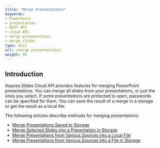 ```yaml
---
title: "Merge Presentations"
keywords:
- PowerPoint
- presentation
- REST API
- cloud API
- merge presentations
- merge slides
type: docs
url: /merge-presentations/
weight: 90
---
```


## **Introduction**

Aspose.Slides Cloud API provides features for merging PowerPoint presentations. You can merge all slides from your presentations, or just the ones you select. If some presentations are protected to open, passwords can be specified for them. You can save the result of a merge in a storage or get the result as a local file.

The following articles describe methods for merging presentations.

- [Merge Presentations Saved to Storage](/slides/merge-presentations-saved-to-storage/)
- [Merge Selected Slides into a Presentation in Storage](/slides/merge-selected-slides-into-a-presentation-in-storage/)
- [Merge Presentations from Various Sources into a Local File](/slides/merge-presentations-from-various-sources-into-a-local-file/)
- [Merge Presentations from Various Sources into a File in Storage](/slides/merge-presentations-from-various-sources-into-a-file-in-storage/)
